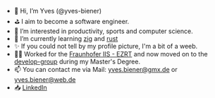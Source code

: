 - 👋 Hi, I’m Yves (@yves-biener)
- ⛳ I aim to become a software engineer.
- 👀 I’m interested in productivity, sports and computer science.
- 🌱 I’m currently learning [zig](https://github.com/ziglang/zig) and [rust](https://github.com/rust-lang/rust)
- ✨ If you could not tell by my profile picture, I'm a bit of a weeb.
- 👨‍💻 Worked for the [Fraunhofer IIS - EZRT](https://www.iis.fraunhofer.de/de/ff/zfp.html) and now moved on to the [develop-group](https://www.develop-group.de/) during my Master's Degree.
- 📫 You can contact me via Mail: yves.biener@gmx.de or yves.biener@web.de
- 📥 [LinkedIn](https://www.linkedin.com/in/yves-biener-3568a2225)

<!---
yves-biener/yves-biener is a ✨ special ✨ repository because its `README.md` (this file) appears on your GitHub profile.
You can click the Preview link to take a look at your changes.
--->
